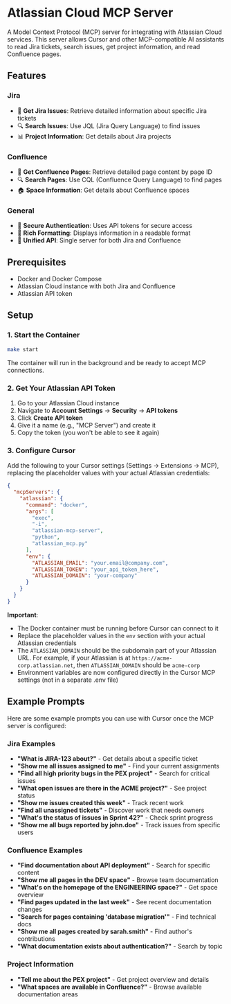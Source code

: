 # Atlassian Cloud MCP Server

A Model Context Protocol (MCP) server for integrating with Atlassian Cloud services. This server allows Cursor and other MCP-compatible AI assistants to read Jira tickets, search issues, get project information, and read Confluence pages.

## Features

### Jira
- 🎫 **Get Jira Issues**: Retrieve detailed information about specific Jira tickets
- 🔍 **Search Issues**: Use JQL (Jira Query Language) to find issues
- 📊 **Project Information**: Get details about Jira projects

### Confluence
- 📄 **Get Confluence Pages**: Retrieve detailed page content by page ID
- 🔍 **Search Pages**: Use CQL (Confluence Query Language) to find pages
- 🏠 **Space Information**: Get details about Confluence spaces

### General
- 🔐 **Secure Authentication**: Uses API tokens for secure access
- 📝 **Rich Formatting**: Displays information in a readable format
- 🎯 **Unified API**: Single server for both Jira and Confluence

## Prerequisites

- Docker and Docker Compose
- Atlassian Cloud instance with both Jira and Confluence
- Atlassian API token

## Setup

### 1. Start the Container

```bash
make start
```

The container will run in the background and be ready to accept MCP connections.

### 2. Get Your Atlassian API Token

1. Go to your Atlassian Cloud instance
2. Navigate to **Account Settings** → **Security** → **API tokens**
3. Click **Create API token**
4. Give it a name (e.g., "MCP Server") and create it
5. Copy the token (you won't be able to see it again)

### 3. Configure Cursor

Add the following to your Cursor settings (Settings → Extensions → MCP), replacing the placeholder values with your actual Atlassian credentials:

```json
{
  "mcpServers": {
    "atlassian": {
      "command": "docker",
      "args": [
        "exec", 
        "-i", 
        "atlassian-mcp-server", 
        "python", 
        "atlassian_mcp.py"
      ],
      "env": {
        "ATLASSIAN_EMAIL": "your.email@company.com",
        "ATLASSIAN_TOKEN": "your_api_token_here",
        "ATLASSIAN_DOMAIN": "your-company"
      }
    }
  }
}
```

**Important**: 
- The Docker container must be running before Cursor can connect to it
- Replace the placeholder values in the `env` section with your actual Atlassian credentials
- The `ATLASSIAN_DOMAIN` should be the subdomain part of your Atlassian URL. For example, if your Atlassian is at `https://acme-corp.atlassian.net`, then `ATLASSIAN_DOMAIN` should be `acme-corp`
- Environment variables are now configured directly in the Cursor MCP settings (not in a separate .env file)



## Example Prompts

Here are some example prompts you can use with Cursor once the MCP server is configured:

### Jira Examples

- **"What is JIRA-123 about?"** - Get details about a specific ticket
- **"Show me all issues assigned to me"** - Find your current assignments
- **"Find all high priority bugs in the PEX project"** - Search for critical issues
- **"What open issues are there in the ACME project?"** - See project status
- **"Show me issues created this week"** - Track recent work
- **"Find all unassigned tickets"** - Discover work that needs owners
- **"What's the status of issues in Sprint 42?"** - Check sprint progress
- **"Show me all bugs reported by john.doe"** - Track issues from specific users

### Confluence Examples

- **"Find documentation about API deployment"** - Search for specific content
- **"Show me all pages in the DEV space"** - Browse team documentation
- **"What's on the homepage of the ENGINEERING space?"** - Get space overview  
- **"Find pages updated in the last week"** - See recent documentation changes
- **"Search for pages containing 'database migration'"** - Find technical docs
- **"Show me all pages created by sarah.smith"** - Find author's contributions
- **"What documentation exists about authentication?"** - Search by topic

### Project Information

- **"Tell me about the PEX project"** - Get project overview and details
- **"What spaces are available in Confluence?"** - Browse available documentation areas


 